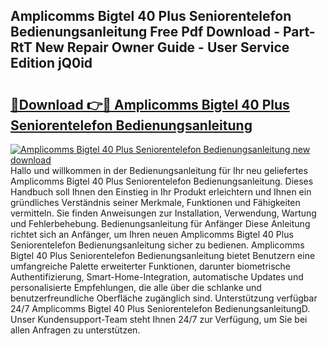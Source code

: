 ## Amplicomms Bigtel 40 Plus Seniorentelefon Bedienungsanleitung Free Pdf Download - Part-RtT New Repair Owner Guide - User Service Edition jQ0id

# <h2><a href="http://df3dc2.blite.top/?on=Amplicomms+Bigtel+40+Plus+Seniorentelefon+Bedienungsanleitung">🔗Download 👉🔴 Amplicomms Bigtel 40 Plus Seniorentelefon Bedienungsanleitung</a></h2>

[![Amplicomms Bigtel 40 Plus Seniorentelefon Bedienungsanleitung new download](https://i.imgur.com/lujVjoI.png)](http://df3dc2.blite.top/?on=Amplicomms+Bigtel+40+Plus+Seniorentelefon+Bedienungsanleitung)
Hallo und willkommen in der Bedienungsanleitung für Ihr neu geliefertes Amplicomms Bigtel 40 Plus Seniorentelefon Bedienungsanleitung. Dieses Handbuch soll Ihnen den Einstieg in Ihr Produkt erleichtern und Ihnen ein gründliches Verständnis seiner Merkmale, Funktionen und Fähigkeiten vermitteln. Sie finden Anweisungen zur Installation, Verwendung, Wartung und Fehlerbehebung. Bedienungsanleitung für Anfänger Diese Anleitung richtet sich an Anfänger, um Ihren neuen Amplicomms Bigtel 40 Plus Seniorentelefon Bedienungsanleitung sicher zu bedienen. Amplicomms Bigtel 40 Plus Seniorentelefon Bedienungsanleitung bietet Benutzern eine umfangreiche Palette erweiterter Funktionen, darunter biometrische Authentifizierung, Smart-Home-Integration, automatische Updates und personalisierte Empfehlungen, die alle über die schlanke und benutzerfreundliche Oberfläche zugänglich sind. Unterstützung verfügbar 24/7 Amplicomms Bigtel 40 Plus Seniorentelefon BedienungsanleitungD. Unser Kundensupport-Team steht Ihnen 24/7 zur Verfügung, um Sie bei allen Anfragen zu unterstützen.
